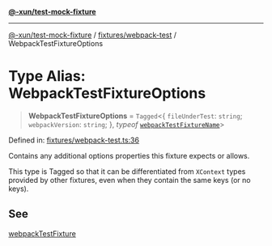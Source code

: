 [**@-xun/test-mock-fixture**](../../../README.md)

***

[@-xun/test-mock-fixture](../../../README.md) / [fixtures/webpack-test](../README.md) / WebpackTestFixtureOptions

# Type Alias: WebpackTestFixtureOptions

> **WebpackTestFixtureOptions** = `Tagged`\<\{ `fileUnderTest`: `string`; `webpackVersion`: `string`; \}, *typeof* [`webpackTestFixtureName`](../variables/webpackTestFixtureName.md)\>

Defined in: [fixtures/webpack-test.ts:36](https://github.com/Xunnamius/test-utils/blob/47f33d69abeb32464a6a4e66b6c89c313568151a/packages/test-mock-fixture/src/fixtures/webpack-test.ts#L36)

Contains any additional options properties this fixture expects or allows.

This type is Tagged so that it can be differentiated from `XContext`
types provided by other fixtures, even when they contain the same keys (or no
keys).

## See

[webpackTestFixture](../functions/webpackTestFixture.md)
